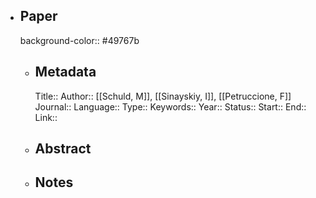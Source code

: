 - ## Paper
  background-color:: #49767b
	- ## Metadata
	  Title:: 
	  Author:: [[Schuld, M]], [[Sinayskiy, I]], [[Petruccione, F]]
	  Journal::
	  Language::
	  Type::
	  Keywords::
	  Year::
	  Status::
	  Start::
	  End::
	  Link::
	- ## Abstract
	- ## Notes